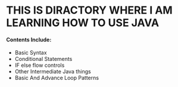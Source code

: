 <h1>THIS IS DIRACTORY WHERE I AM LEARNING HOW TO USE JAVA</h1>

<h4> Contents Include:</h4> 
<ul>
  <li>Basic Syntax</li>
  <li>Conditional Statements</li>
  <li>IF else flow controls</li>
  <li>Other Intermediate Java things</li>
  <li>Basic And Advance Loop Patterns</li>
</ul>
